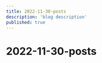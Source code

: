 ```yaml
---
title: 2022-11-30-posts
description: 'blog description'
published: true
---
```


# 2022-11-30-posts
